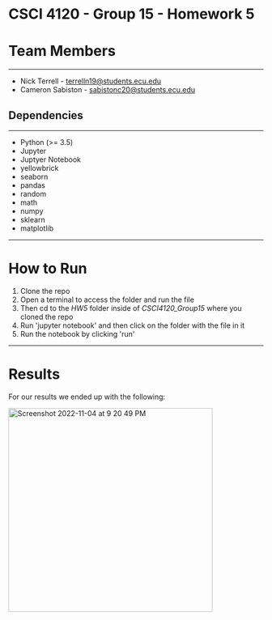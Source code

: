 # CSCI 4120 - Group 15 - Homework 5

# Team Members
___
- Nick Terrell - terrelln19@students.ecu.edu
- Cameron Sabiston - sabistonc20@students.ecu.edu
## Dependencies
---
 - Python (>= 3.5)
 - Jupyter
 - Juptyer Notebook
 - yellowbrick
 - seaborn
 - pandas
 - random
 - math
 - numpy
 - sklearn
 - matplotlib
___
# How to Run
1. Clone the repo
2. Open a terminal to access the folder and run the file
3. Then cd to the *HW5* folder inside of *CSCI4120_Group15* where you cloned the repo
4. Run 'jupyter notebook' and then click on the folder with the file in it
5. Run the notebook by clicking 'run'
---
# Results
For our results we ended up with the following:

<img width="403" alt="Screenshot 2022-11-04 at 9 20 49 PM" src="https://user-images.githubusercontent.com/94388598/200094790-4785378f-2ffe-4742-8522-baaaf95cb10b.png">
